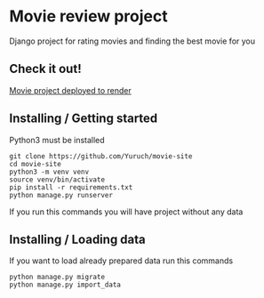 # Movie review project

Django project for rating movies and finding the best movie for you

## Check it out!
[Movie project deployed to render](https://movie-site.render.com)
## Installing / Getting started

Python3 must be installed

```shell
git clone https://github.com/Yuruch/movie-site
cd movie-site
python3 -m venv venv
source venv/bin/activate
pip install -r requirements.txt
python manage.py runserver
```

If you run this commands you will have project without any data

## Installing / Loading data

If you want to load already prepared data run this commands

```shell
python manage.py migrate
python manage.py import_data
```
